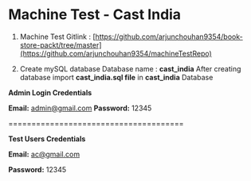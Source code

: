 # Machine Test - Cast India

1. Machine Test Gitlink : [https://github.com/arjunchouhan9354/book-store-packt/tree/master](https://github.com/arjunchouhan9354/machineTestRepo)

2. Create mySQL database Database name : **cast_india**
 After creating database import **cast_india.sql file** in **cast_india** Database
 
**Admin Login Credentials**

  **Email:** admin@gmail.com
  **Password:** 12345
  
  ======================================
  
  **Test Users Credentials**
  
  **Email:** ac@gmail.com
  
  **Password:** 12345
